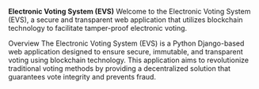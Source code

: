 **Electronic Voting System (EVS)**
Welcome to the Electronic Voting System (EVS), a secure and transparent web application that utilizes blockchain technology to facilitate tamper-proof electronic voting.

Overview
The Electronic Voting System (EVS) is a Python Django-based web application designed to ensure secure, immutable, and transparent voting using blockchain technology. This application aims to revolutionize traditional voting methods by providing a decentralized solution that guarantees vote integrity and prevents fraud.
